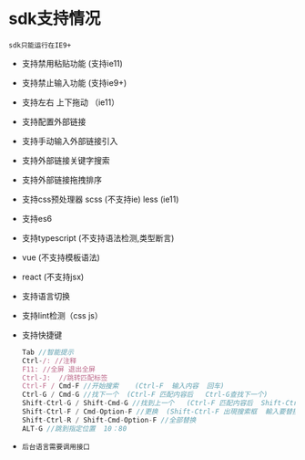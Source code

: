 # sdk支持情况

`sdk只能运行在IE9+`

* 支持禁用粘贴功能  (支持ie11)
* 支持禁止输入功能  (支持ie9+)
* 支持左右 上下拖动 （ie11）
* 支持配置外部链接
* 支持手动输入外部链接引入
* 支持外部链接关键字搜索
* 支持外部链接拖拽排序
* 支持css预处理器
    scss (不支持ie)
    less (ie11)
* 支持es6
* 支持typescript (不支持语法检测,类型断言)
* vue (不支持模板语法)
* react (不支持jsx)
* 支持语言切换
* 支持lint检测（css js）
* 支持快捷键

    ```js
    Tab //智能提示
    Ctrl-/: //注释
    F11: //全屏 退出全屏
    Ctrl-J:  //跳转匹配标签
    Ctrl-F / Cmd-F //开始搜索    (Ctrl-F  输入内容  回车)
    Ctrl-G / Cmd-G //找下一个  (Ctrl-F 匹配内容后   Ctrl-G查找下一个)
    Shift-Ctrl-G / Shift-Cmd-G //找到上一个   (Ctrl-F 匹配内容后  Shift-Ctrl-G查找上一个)
    Shift-Ctrl-F / Cmd-Option-F //更换  (Shift-Ctrl-F 出現搜索框  輸入要替換内容  回車)
    Shift-Ctrl-R / Shift-Cmd-Option-F //全部替换
    ALT-G //跳到指定位置  10：80
    ```
* `后台语言需要调用接口`